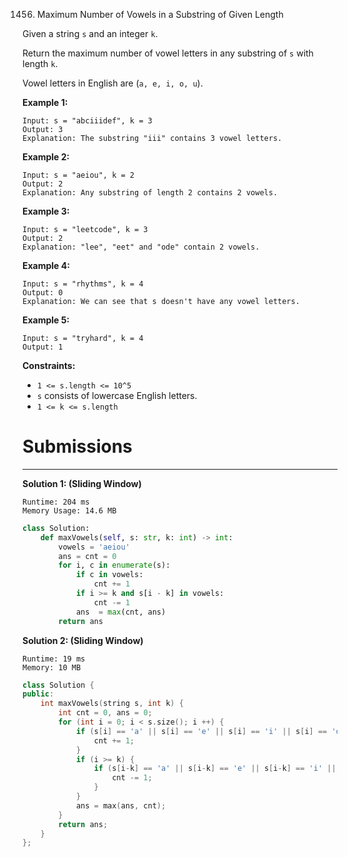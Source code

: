 1456. Maximum Number of Vowels in a Substring of Given Length

Given a string `s` and an integer `k`.

Return the maximum number of vowel letters in any substring of `s` with length `k`.

Vowel letters in English are (`a, e, i, o, u`).

 

**Example 1:**
```
Input: s = "abciiidef", k = 3
Output: 3
Explanation: The substring "iii" contains 3 vowel letters.
```

**Example 2:**
```
Input: s = "aeiou", k = 2
Output: 2
Explanation: Any substring of length 2 contains 2 vowels.
```

**Example 3:**
```
Input: s = "leetcode", k = 3
Output: 2
Explanation: "lee", "eet" and "ode" contain 2 vowels.
```

**Example 4:**
```
Input: s = "rhythms", k = 4
Output: 0
Explanation: We can see that s doesn't have any vowel letters.
```

**Example 5:**
```
Input: s = "tryhard", k = 4
Output: 1
```

**Constraints:**

* `1 <= s.length <= 10^5`
* `s` consists of lowercase English letters.
* `1 <= k <= s.length`

# Submissions
---
**Solution 1: (Sliding Window)**
```
Runtime: 204 ms
Memory Usage: 14.6 MB
```
```python
class Solution:
    def maxVowels(self, s: str, k: int) -> int:
        vowels = 'aeiou'
        ans = cnt = 0
        for i, c in enumerate(s):
            if c in vowels:
                cnt += 1
            if i >= k and s[i - k] in vowels:
                cnt -= 1
            ans  = max(cnt, ans)
        return ans  
```

**Solution 2: (Sliding Window)**
```
Runtime: 19 ms
Memory: 10 MB
```
```c++
class Solution {
public:
    int maxVowels(string s, int k) {
        int cnt = 0, ans = 0;
        for (int i = 0; i < s.size(); i ++) {
            if (s[i] == 'a' || s[i] == 'e' || s[i] == 'i' || s[i] == 'o'  || s[i] == 'u') {
                cnt += 1;
            }
            if (i >= k) {
                if (s[i-k] == 'a' || s[i-k] == 'e' || s[i-k] == 'i' || s[i-k] == 'o'  || s[i-k] == 'u') {
                    cnt -= 1;
                }
            }
            ans = max(ans, cnt);
        }
        return ans;
    }
};
```
